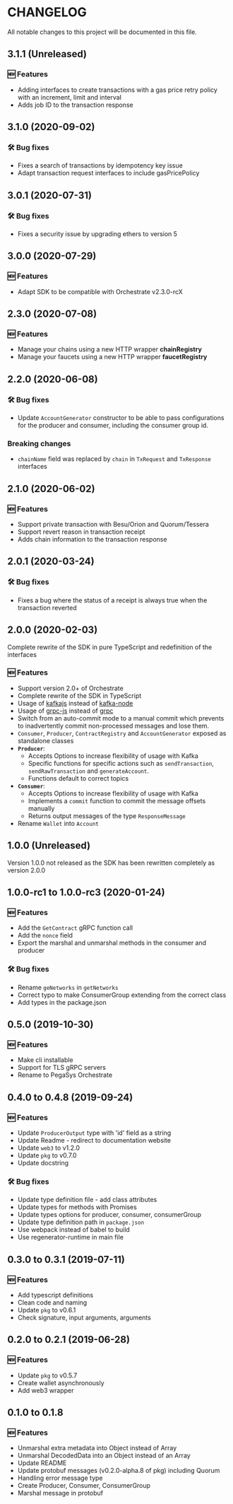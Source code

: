 # CHANGELOG

All notable changes to this project will be documented in this file.

## 3.1.1 (Unreleased)

### 🆕 Features

- Adding interfaces to create transactions with a gas price retry policy with an increment, limit and interval
- Adds job ID to the transaction response

## 3.1.0 (2020-09-02)

### 🛠 Bug fixes
- Fixes a search of transactions by idempotency key issue
- Adapt transaction request interfaces to include gasPricePolicy


## 3.0.1 (2020-07-31)

### 🛠 Bug fixes
- Fixes a security issue by upgrading ethers to version 5


## 3.0.0 (2020-07-29)
### 🆕 Features
- Adapt SDK to be compatible with Orchestrate v2.3.0-rcX

## 2.3.0 (2020-07-08)

### 🆕 Features
- Manage your chains using a new HTTP wrapper **chainRegistry**
- Manage your faucets using a new HTTP wrapper **faucetRegistry**


## 2.2.0 (2020-06-08)

### 🛠 Bug fixes
- Update `AccountGenerator` constructor to be able to pass configurations for the producer and consumer, including the consumer group id.

### Breaking changes
- `chainName` field was replaced by `chain` in `TxRequest` and `TxResponse` interfaces


## 2.1.0 (2020-06-02)

### 🆕 Features
- Support private transaction with Besu/Orion and Quorum/Tessera
- Support revert reason in transaction receipt
- Adds chain information to the transaction response


## 2.0.1 (2020-03-24)

### 🛠 Bug fixes
- Fixes a bug where the status of a receipt is always true when the transaction reverted


## 2.0.0 (2020-02-03)
Complete rewrite of the SDK in pure TypeScript and redefinition of the interfaces

### 🆕 Features
- Support version 2.0+ of Orchestrate
- Complete rewrite of the SDK in TypeScript
- Usage of [kafkajs](https://kafka.js.org/) instead of [kafka-node](https://www.npmjs.com/package/kafka-node)
- Usage of [grpc-js](https://www.npmjs.com/package/@grpc/grpc-js) instead of [grpc](https://www.npmjs.com/package/grpc)
- Switch from an auto-commit mode to a manual commit which prevents to inadvertently commit non-processed messages and lose them.
- `Consumer`, `Producer`, `ContractRegistry` and `AccountGenerator` exposed as standalone classes
- **`Producer`**:
  - Accepts Options to increase flexibility of usage with Kafka
  - Specific functions for specific actions such as `sendTransaction`, `sendRawTransaction` and `generateAccount`.
  - Functions default to correct topics
- **`Consumer`**:
  - Accepts Options to increase flexibility of usage with Kafka
  - Implements a `commit` function to commit the message offsets manually
  - Returns output messages of the type `ResponseMessage`
- Rename `Wallet` into `Account`


## 1.0.0 (Unreleased)
Version 1.0.0 not released as the SDK has been rewritten completely as version 2.0.0


## 1.0.0-rc1 to 1.0.0-rc3 (2020-01-24)

### 🆕 Features
- Add the `GetContract` gRPC function call
- Add the `nonce` field
- Export the marshal and unmarshal methods in the consumer and producer

### 🛠 Bug fixes
- Rename `geNetworks` in `getNetworks`
- Correct typo to make ConsumerGroup extending from the correct class
- Add types in the package.json


## 0.5.0 (2019-10-30)

### 🆕 Features
- Make cli installable
- Support for TLS gRPC servers
- Rename to PegaSys Orchestrate


## 0.4.0 to 0.4.8 (2019-09-24)

### 🆕 Features
- Update `ProducerOutput` type with 'id' field as a string
- Update Readme - redirect to documentation website
- Update `web3` to v1.2.0
- Update `pkg` to v0.7.0
- Update docstring

### 🛠 Bug fixes
- Update type definition file - add class attributes
- Update types for methods with Promises
- Update types options for producer, consumer, consumerGroup
- Update type definition path in `package.json`
- Use webpack instead of babel to build
- Use regenerator-runtime in main file


## 0.3.0 to 0.3.1 (2019-07-11)

### 🆕 Features
- Add typescript definitions
- Clean code and naming
- Update `pkg` to v0.6.1
- Check signature, input arguments, arguments


## 0.2.0 to 0.2.1 (2019-06-28)

### 🆕 Features
- Update `pkg` to v0.5.7
- Create wallet asynchronously
- Add web3 wrapper


## 0.1.0 to 0.1.8

### 🆕 Features
- Unmarshal extra metadata into Object instead of Array
- Unmarshal DecodedData into an Object instead of an Array
- Update README
- Update protobuf messages (v0.2.0-alpha.8 of pkg) including Quorum
- Handling error message type
- Create Producer, Consumer, ConsumerGroup
- Marshal message in protobuf